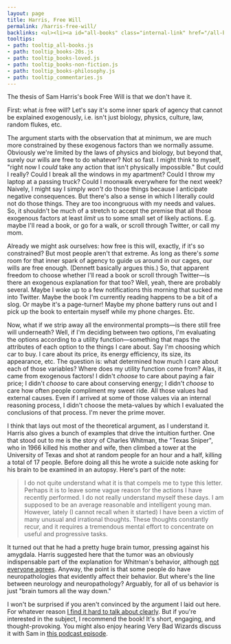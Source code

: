 ```yaml
---
layout: page
title: Harris, Free Will
permalink: /harris-free-will/
backlinks: <ul><li><a id="all-books" class="internal-link" href="/all-books/">All books</a></li><li><a id="books-20s" class="internal-link" href="/books-20s/">20s</a></li><li><a id="books-loved" class="internal-link" href="/books-loved/">Loved</a></li><li><a id="books-non-fiction" class="internal-link" href="/books-non-fiction/">Non-Fiction</a></li><li><a id="books-philosophy" class="internal-link" href="/books-philosophy/">Philosophy</a></li><li><a id="commentaries" class="internal-link" href="/commentaries/">Commentaries</a></li></ul>
tooltips: 
- path: tooltip_all-books.js
- path: tooltip_books-20s.js
- path: tooltip_books-loved.js
- path: tooltip_books-non-fiction.js
- path: tooltip_books-philosophy.js
- path: tooltip_commentaries.js
---
```


The thesis of Sam Harris's book Free Will is that we don't have it.

First: what *is* free will? Let's say it's some inner spark of agency that cannot be explained exogenously, i.e. isn't just biology, physics, culture, law, random flukes, etc.

The argument starts with the observation that at minimum, we are much more constrained by these exogenous factors than we normally assume. Obviously we're limited by the laws of physics and biology, but beyond that, surely our wills are free to do whatever? Not so fast. I might think to myself, "right now I _could_ take any action that isn't physically impossible." But could I really? Could I break all the windows in my apartment? Could I throw my laptop at a passing truck? Could I moonwalk everywhere for the next week? Naively, I might say I simply _won't_ do those things because I anticipate negative consequences. But there's also a sense in which I literally could not do those things. They are too incongruous with my needs and values. So, it shouldn't be much of a stretch to accept the premise that all those exogenous factors at least *limit* us to some small set of likely actions. E.g. maybe I'll read a book, or go for a walk, or scroll through Twitter, or call my mom.

Already we might ask ourselves: how free is this will, exactly, if it's so constrained? But most people aren't that extreme. As long as there's *some* room for that inner spark of agency to guide us around in our cages, our wills are free enough. (Dennett basically argues this.) So, that apparent freedom to choose whether I'll read a book or scroll through Twitter—is there an exogenous explanation for that too? Well, yeah, there are probably several. Maybe I woke up to a few notifications this morning that sucked me into Twitter. Maybe the book I'm currently reading happens to be a bit of a slog. Or maybe it's a page-turner! Maybe my phone battery runs out and I pick up the book to entertain myself while my phone charges. Etc.

Now, what if we strip away all the environmental prompts—is there still free will underneath? Well, if I'm deciding between two options, I'm evaluating the options according to a utility function—something that maps the attributes of each option to the things I care about. Say I'm choosing which car to buy. I care about its price, its energy efficiency, its size, its appearance, etc. The question is: what determined how much I care about each of those variables? Where does my utility function come from? Alas, it came from exogenous factors! I didn't *choose* to care about paying a fair price; I didn't *choose* to care about conserving energy; I didn't *choose* to care how often people compliment my sweet ride. All those values had external causes. Even if I arrived at some of those values via an internal reasoning process, I didn't choose the meta-values by which I evaluated the conclusions of that process. I'm never the prime mover.

I think that lays out most of the theoretical argument, as I understand it. Harris also gives a bunch of examples that drive the intuition further. One that stood out to me is the story of Charles Whitman, the "Texas Sniper", who in 1966 killed his mother and wife, then climbed a tower at the University of Texas and shot at random people for an hour and a half, killing a total of 17 people. Before doing all this he wrote a suicide note asking for his brain to be examined in an autopsy. Here's part of the note:

> I do not quite understand what it is that compels me to type this letter. Perhaps it is to leave some vague reason for the actions I have recently performed. I do not really understand myself these days. I am supposed to be an average reasonable and intelligent young man. However, lately (I cannot recall when it started) I have been a victim of many unusual and irrational thoughts. These thoughts constantly recur, and it requires a tremendous mental effort to concentrate on useful and progressive tasks.

It turned out that he had a pretty huge brain tumor, pressing against his amygdala. Harris suggested here that the tumor was an obviously indispensable part of the explanation for Whitman's behavior, although [not everyone agrees](https://en.wikipedia.org/wiki/Charles_Whitman#Autopsy). Anyway, the point is that some people do have neuropathologies that evidently affect their behavior. But where's the line between neurology and neuropathology? Arguably, for all of us behavior is just "brain tumors all the way down."

I won't be surprised if you aren't convinced by the argument I laid out here. For whatever reason [I find it hard to talk about clearly](https://twitter.com/davidklaing/status/1226609161892319232). But if you're interested in the subject, I recommend the book! It's short, engaging, and thought-provoking. You might also enjoy hearing Very Bad Wizards discuss it with Sam in [this podcast episode](https://verybadwizards.fireside.fm/59).